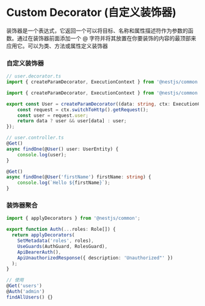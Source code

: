 # Custom Decorator (自定义装饰器)
装饰器是一个表达式，它返回一个可以将目标、名称和属性描述符作为参数的函数。通过在装饰器前面添加一个 @ 字符并将其放置在你要装饰的内容的最顶部来应用它。可以为类、方法或属性定义装饰器


### 自定义装饰器
```typescript
// user.decorator.ts
import { createParamDecorator, ExecutionContext } from '@nestjs/common';

import { createParamDecorator, ExecutionContext } from '@nestjs/common';

export const User = createParamDecorator((data: string, ctx: ExecutionContext) => {
    const request = ctx.switchToHttp().getRequest();
    const user = request.user;
    return data ? user && user[data] : user;
});

// user.controller.ts
@Get()
async findOne(@User() user: UserEntity) {
    console.log(user);
}

@Get()
async findOne(@User('firstName') firstName: string) {
    console.log(`Hello ${firstName}`);
}
```


### 装饰器聚合
```typescript
import { applyDecorators } from '@nestjs/common';

export function Auth(...roles: Role[]) {
  return applyDecorators(
    SetMetadata('roles', roles),
    UseGuards(AuthGuard, RolesGuard),
    ApiBearerAuth(),
    ApiUnauthorizedResponse({ description: 'Unauthorized"' })
  );
}

// 使用
@Get('users')
@Auth('admin')
findAllUsers() {}
```






